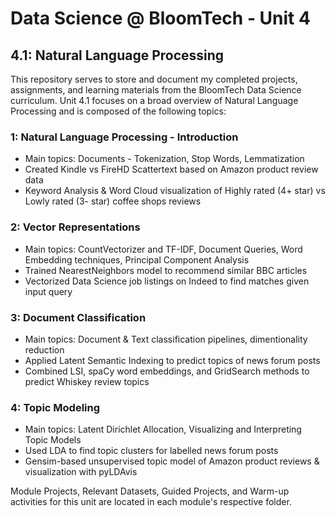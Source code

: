 # Data Science @ BloomTech - Unit 4
## 4.1: Natural Language Processing

This repository serves to store and document my completed projects, assignments, and learning materials from the BloomTech Data Science curriculum.
Unit 4.1 focuses on a broad overview of Natural Language Processing and is composed of the following topics:

### 1: Natural Language Processing - Introduction
  * Main topics: Documents - Tokenization, Stop Words, Lemmatization
  * Created Kindle vs FireHD Scattertext based on Amazon product review data
  * Keyword Analysis & Word Cloud visualization of Highly rated (4+ star) vs Lowly rated (3- star) coffee shops reviews

### 2: Vector Representations
  * Main topics: CountVectorizer and TF-IDF, Document Queries, Word Embedding techniques, Principal Component Analysis
  * Trained NearestNeighbors model to recommend similar BBC articles
  * Vectorized Data Science job listings on Indeed to find matches given input query

### 3: Document Classification
  * Main topics: Document & Text classification pipelines, dimentionality reduction
  * Applied Latent Semantic Indexing to predict topics of news forum posts
  * Combined LSI, spaCy word embeddings, and GridSearch methods to predict Whiskey review topics

### 4: Topic Modeling
  * Main topics: Latent Dirichlet Allocation, Visualizing and Interpreting Topic Models
  * Used LDA to find topic clusters for labelled news forum posts
  * Gensim-based unsupervised topic model of Amazon product reviews & visualization with pyLDAvis


Module Projects, Relevant Datasets, Guided Projects, and Warm-up activities for this unit are located in each module's respective folder.

